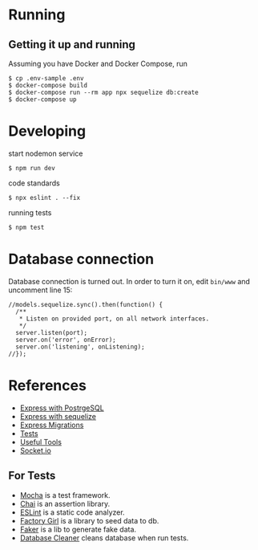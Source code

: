 # Running

## Getting it up and running

Assuming you have Docker and Docker Compose, run

```
$ cp .env-sample .env
$ docker-compose build
$ docker-compose run --rm app npx sequelize db:create
$ docker-compose up
```

# Developing

start nodemon service
```
$ npm run dev
```

code standards
```
$ npx eslint . --fix
```

running tests
```
$ npm test
```

# Database connection

Database connection is turned out. In order to turn it on, edit `bin/www` and uncomment line 15:
```
//models.sequelize.sync().then(function() {
  /**
   * Listen on provided port, on all network interfaces.
   */
  server.listen(port);
  server.on('error', onError);
  server.on('listening', onListening);
//});
```

# References

* [Express with PostrgeSQL](https://expressjs.com/en/guide/database-integration.html#postgresql)
* [Express with sequelize](https://sequelize.readthedocs.io/en/rtd/articles/express/)
* [Express Migrations](https://sequelize.readthedocs.io/en/rtd/docs/migrations/)
* [Tests](https://medium.com/@hdeodato/teste-autom%C3%A1tico-de-api-rest-usando-com-node-js-mocha-chai-6aec4613d100)
* [Useful Tools](https://medium.com/london-nodejs/useful-tools-for-your-node-js-projects-20fd1f7c860a)
* [Socket.io](https://socket.io/)

## For Tests
* [Mocha](https://mochajs.org/) is a test framework.
* [Chai](https://www.chaijs.com/) is an assertion library.
* [ESLint](https://eslint.org/) is a static code analyzer.
* [Factory Girl](https://github.com/simonexmachina/factory-girl) is a library to seed data to db.
* [Faker](https://github.com/Marak/Faker.js#readme) is a lib to generate fake data.
* [Database Cleaner](https://github.com/emerleite/node-database-cleaner) cleans database when run tests.
